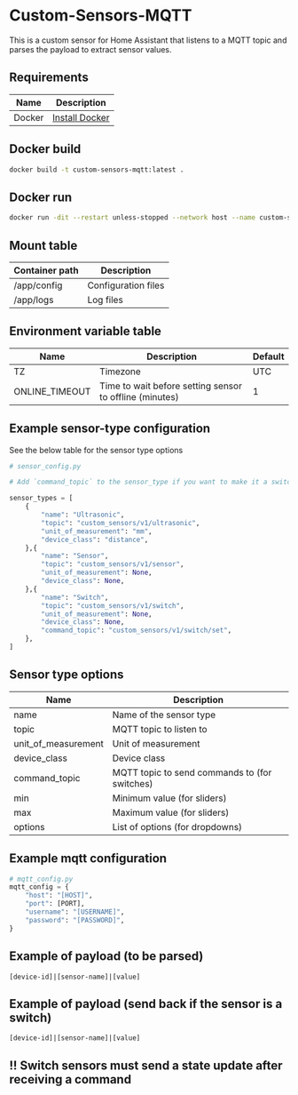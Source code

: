 # Custom-Sensors-MQTT

This is a custom sensor for Home Assistant that listens to a MQTT topic and parses the payload to extract sensor values.

## Requirements
| Name | Description |
| --- | --- |
| Docker | [Install Docker](https://docs.docker.com/engine/install/) |

## Docker build

```bash
docker build -t custom-sensors-mqtt:latest .
```

## Docker run

```bash
docker run -dit --restart unless-stopped --network host --name custom-sensors-mqtt -v [path-to-config]:/app/config -v [path-to-logs]:/app/logs custom-sensors-mqtt:latest
```

## Mount table
| Container path | Description |
| --- | --- |
| /app/config | Configuration files |
| /app/logs | Log files |

## Environment variable table
| Name | Description | Default |
| --- | --- | --- |
| TZ | Timezone | UTC |
| ONLINE_TIMEOUT | Time to wait before setting sensor to offline (minutes) | 1 |

## Example sensor-type configuration
See the below table for the sensor type options

```python
# sensor_config.py

# Add `command_topic` to the sensor_type if you want to make it a switch

sensor_types = [
    {
        "name": "Ultrasonic",
        "topic": "custom_sensors/v1/ultrasonic",
        "unit_of_measurement": "mm",
        "device_class": "distance",
    },{
        "name": "Sensor",
        "topic": "custom_sensors/v1/sensor",
        "unit_of_measurement": None,
        "device_class": None,
    },{
        "name": "Switch",
        "topic": "custom_sensors/v1/switch",
        "unit_of_measurement": None,
        "device_class": None,
        "command_topic": "custom_sensors/v1/switch/set",
    },
]
```

## Sensor type options
| Name | Description |
| --- | --- |
| name | Name of the sensor type |
| topic | MQTT topic to listen to |
| unit_of_measurement | Unit of measurement |
| device_class | Device class |
| command_topic | MQTT topic to send commands to (for switches) |
| min | Minimum value (for sliders) |
| max | Maximum value (for sliders) |
| options | List of options (for dropdowns) |

## Example mqtt configuration

```python
# mqtt_config.py
mqtt_config = {
    "host": "[HOST]",
    "port": [PORT],
    "username": "[USERNAME]",
    "password": "[PASSWORD]",
}
```

## Example of payload (to be parsed)
```
[device-id]|[sensor-name]|[value]
```

## Example of payload (send back if the sensor is a switch)
```
[device-id]|[sensor-name]|[value]
```
## !! Switch sensors must send a state update after receiving a command